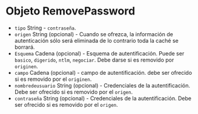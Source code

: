 # Objeto RemovePassword

* `tipo` String - `contraseña`.
* `origen` String (opcional) - Cuando se ofrezca, la información de autenticación sólo será eliminada de lo contrario toda la caché se borrará.
* `Esquema` Cadena (opcional) - Esquema de autentificación. Puede ser `basico`, `digerido`, `ntlm`, `negociar`. Debe darse si es removido por `originen`.
* `campo` Cadena (opcional) - campo de autentificación. debe ser ofrecido si es removido por el `originen`.
* `nombredeusuario` String (opcional) - Credenciales de la autentificación. Debe ser ofrecido si es removido por el `origen`.
* `contraseña` String (opcional) - Credenciales de la autentificación. Debe ser ofrecido si es removido por el `origen`.